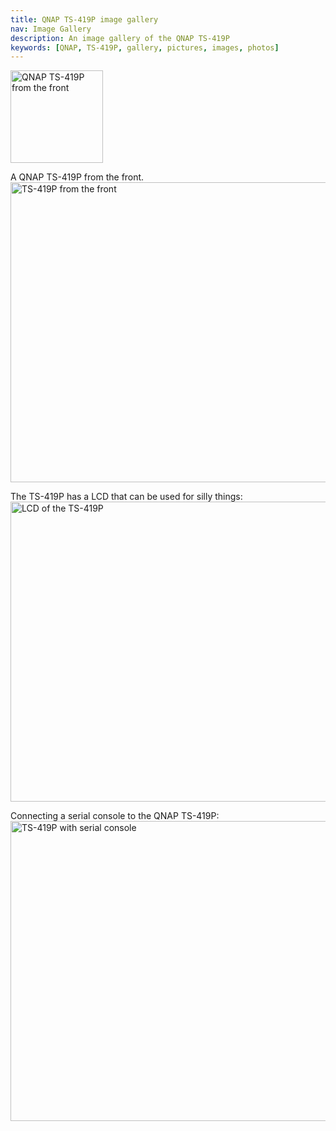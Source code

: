 ```yaml
---
title: QNAP TS-419P image gallery
nav: Image Gallery
description: An image gallery of the QNAP TS-419P
keywords: [QNAP, TS-419P, gallery, pictures, images, photos]
---
```


<div class="right">
<img src = "../images/r_qnap_ts419p.jpg" class="border" alt="QNAP TS-419P from the front" width="148" height="148" />
</div>

A QNAP TS-419P from the front.<br />
<a href = "../images/img_0201.jpg">
<img src = "../images/img_0201s.jpg" class="border" alt = "TS-419P from the front" width="640" height="480" />
</a>

The TS-419P has a LCD that can be used for silly things:<br />
<a href = "../images/img_0202.jpg">
<img src = "../images/img_0202s.jpg" class="border" alt = "LCD of the TS-419P" width="640" height="480" />
</a>

Connecting a serial console to the QNAP TS-419P:<br />
<a href = "../images/img_0203.jpg">
<img src = "../images/img_0203s.jpg" class="border" alt = "TS-419P with serial console" width="640" height="480" />
</a>

